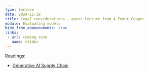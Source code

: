 ```yaml
---
type: lecture
date: 2024-11-19
title: Legal considerations - guest lecture from A Feder Cooper
module: Evaluating models
hide_from_announcments: true
links: 
 - url: coming soon
   name: slides
---
```

Readings:
 - [Generative AI Supply Chain](https://arxiv.org/abs/2309.08133)
